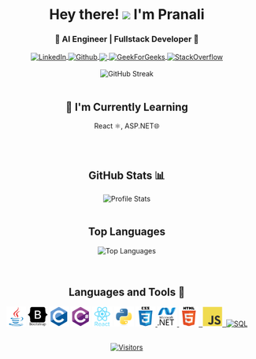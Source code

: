 <div align="center">
  <h1>Hey there! <img src="https://raw.githubusercontent.com/MartinHeinz/MartinHeinz/master/wave.gif" width="30px"> I'm Pranali</h1>
  <h3>🚀 AI Engineer | Fullstack Developer 🌟</h3>
</div>

<div align="center">
<!--   Linkedin -->
  <a href="https://www.linkedin.com/in/pranali-patil-ai-engineer/" target="_blank">
    <img align="center" src="https://img.icons8.com/color/48/000000/linkedin.png" alt="LinkedIn" width="40" />
  </a>
 <!-- Github  -->
   <a href="https://github.com/pranali18-Ai" target="_blank">
    <img align="center" src="https://img.icons8.com/color/48/000000/github.png" alt="Github" width="40" />
  </a>
   <!-- W3Schools  -->
  <a href="https://www.w3profile.com/Pranali" target="_blank">
    <img align="center" src="https://th.bing.com/th/id/R.98aca34e0a28392d2c8ae7c1f2248d6f?rik=HbFV1AOSz0UKXg&riu=http%3a%2f%2fupload.turkcewiki.org%2fwikipedia%2fcommons%2fthumb%2fa%2fa0%2fW3Schools_logo.svg%2f80px-W3Schools_logo.svg.png&ehk=SM9po%2bAXsmeYlgrjALjjKl4y77m0cnrjvs1p8ndgtNY%3d&risl=&pid=ImgRaw&r=0" width="40" />
  </a>
 <!-- GeekForGeeks  -->
   <a href="https://auth.geeksforgeeks.org/user/pranali18" target="_blank">
    <img align="center" src="https://media.geeksforgeeks.org/gfg-gg-logo.svg" alt="GeekForGeeks" width="40" />
  </a>
 <!-- StackOverflow  -->
   <a href="https://stackoverflow.com/users/16456700/pranali-patil" target="_blank">
    <img align="center" src="https://th.bing.com/th/id/R.2a7e2edf6fe01cbdc202b37a89e40ddf?rik=DnM%2fsu5PIIkFfQ&riu=http%3a%2f%2fassets.stickpng.com%2fimages%2f629e29c3974c5f2c1ceaa629.png&ehk=fValBtwwvgzcwv%2b15WaRPFPksmMwN57j9ix25pwTN2s%3d&risl=&pid=ImgRaw&r=0" alt="StackOverflow" width="40" />
  </a>
  
</div>

<br />

<div align="center">
  <img src="https://github-readme-streak-stats.herokuapp.com/?user=pranali18-Ai&theme=tokyonight" alt="GitHub Streak" />
</div>

<br />

<div align="center">
  <h2>🌱 I'm Currently Learning</h2>
  <p>React ⚛️, ASP.NET🌐</p>
</div>

<br />


<br />

<div align="center">
  <h2>GitHub Stats 📊</h2>
  <img src="https://github-readme-stats.vercel.app/api?username=pranali18-Ai&show_icons=true&theme=tokyonight" alt="Profile Stats" />
</div>

<br />

<div align="center">
  <h2>Top Languages</h2>
  <img src="https://github-readme-stats.vercel.app/api/top-langs/?username=pranali18-Ai&langs_count=10&theme=tokyonight&layout=compact" alt="Top Languages" />
</div>

<br />

<br/>
<div align="center">
  <h2>Languages and Tools 🔧</h2>
  <p align="center">
    <img src="https://raw.githubusercontent.com/devicons/devicon/master/icons/java/java-original.svg" alt="java" width="40" height="40"/>
    <img src="https://raw.githubusercontent.com/devicons/devicon/master/icons/bootstrap/bootstrap-plain-wordmark.svg" alt="Bootstrap" width="40" />
    <img src="https://raw.githubusercontent.com/devicons/devicon/master/icons/c/c-original.svg" alt="C" width="40" />
    <img src="https://raw.githubusercontent.com/devicons/devicon/master/icons/csharp/csharp-original.svg" alt="C#" width="40" />
   <img src="https://raw.githubusercontent.com/devicons/devicon/master/icons/react/react-original-wordmark.svg" alt="react" width="40" height="40"/>
   <img src="https://raw.githubusercontent.com/devicons/devicon/master/icons/python/python-original.svg" alt="python" width="40" height="40"/> </a> <a href="https://reactjs.org/" target="_blank" rel="noreferrer"/> 
   <img src="https://raw.githubusercontent.com/devicons/devicon/master/icons/css3/css3-original-wordmark.svg" alt="css3" width="40" height="40"/> </a> <a href="https://dotnet.microsoft.com/" target="_blank" rel="noreferrer"/>
   <img src="https://raw.githubusercontent.com/devicons/devicon/master/icons/dot-net/dot-net-original-wordmark.svg" alt="dotnet" width="40" height="40"/>
   <img src="https://raw.githubusercontent.com/devicons/devicon/master/icons/html5/html5-original-wordmark.svg" alt="html5" width="40" height="40"/>
     <img <a href="https://developer.mozilla.org/en-US/docs/Web/JavaScript" target="_blank" rel="noreferrer"> <img src="https://raw.githubusercontent.com/devicons/devicon/master/icons/javascript/javascript-original.svg" alt="javascript" width="40" height="40"/> 
<img <a href="https://developer.mozilla.org/en-US/docs/Web/JavaScript" target="_blank" rel="noreferrer"> <img src="https://clipart.info/images/ccovers/1499955337microsoft-sql-server-logo-png.png" alt="SQL" width="40" height="40"/> 
     
  </p>
</div>
<div align="center" >
  
 <br />
  <img src="https://visitor-badge.laobi.icu/badge?page_id=pranali18-Ai.pranali18-Ai" alt="Visitors" width="100" height="35" />
</div>
